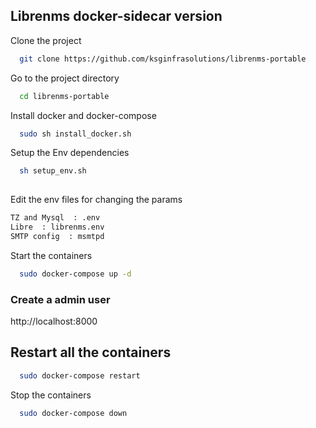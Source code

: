 
## Librenms docker-sidecar version

Clone the project

```bash
  git clone https://github.com/ksginfrasolutions/librenms-portable
```

Go to the project directory

```bash
  cd librenms-portable
```

Install  docker and docker-compose

```bash
  sudo sh install_docker.sh 
```


Setup the Env  dependencies

```bash
  sh setup_env.sh
  
```

Edit  the env   files for changing the params 

```bash
TZ and Mysql  : .env 
Libre  : librenms.env
SMTP config  : msmtpd
```

Start the containers

```bash
  sudo docker-compose up -d 
 ```


### Create a admin user  
http://localhost:8000


## Restart all the containers


```bash
  sudo docker-compose restart
 ```


Stop the containers

```bash
  sudo docker-compose down  
 ```

